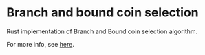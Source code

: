 # Branch and bound coin selection

Rust implementation of Branch and Bound coin selection algorithm.

For more info, see [here](http://murch.one/wp-content/uploads/2016/11/erhardt2016coinselection.pdf).
